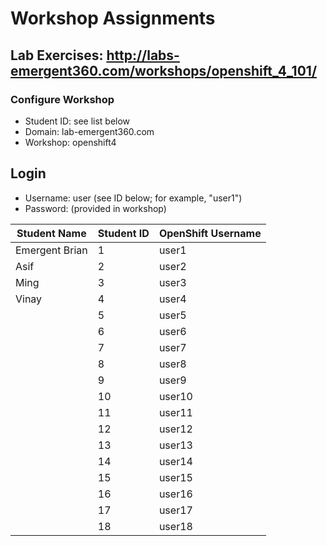 # Workshop Assignments
## Lab Exercises: http://labs-emergent360.com/workshops/openshift_4_101/
### Configure Workshop
- Student ID: see list below
- Domain: lab-emergent360.com
- Workshop: openshift4

## Login
- Username: user<id> (see ID below; for example, "user1")
- Password: (provided in workshop)

| Student Name | Student ID | OpenShift Username | 
|------------ | ---------------| ---------------|
|	Emergent Brian	|	1	|	user1	|
|	Asif	|	2	|	user2	|
|	Ming |	3	|	user3	|
|	Vinay |	4	|	user4	|
|  |	5	|	user5	|
|	 |	6	|	user6	|
|	 |	7	|	user7	|
|	 |	8	|	user8	|
|	 |	9	|	user9	|
|	 |	10	|	user10	|
|	 |	11	|	user11	|
|  |	12	|	user12	|
|  | 13 | user13 |
|  | 14 | user14 |
|  | 15 | user15 |
|  | 16 | user16 |
|  | 17 | user17 |
|  | 18 | user18 |  



